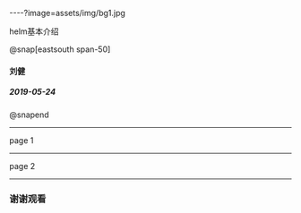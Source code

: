 ----?image=assets/img/bg1.jpg

helm基本介绍

@snap[eastsouth span-50]
#### 刘健
##### 2019-05-24
@snapend

---

page 1

---

page 2

---

### 谢谢观看
    

